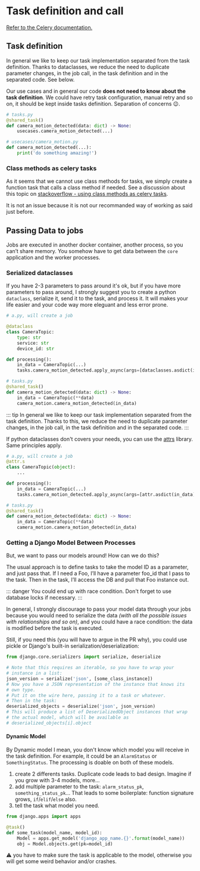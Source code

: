 # Task definition and call
[Refer to the Celery documentation.](https://docs.celeryproject.org/en/stable/userguide/calling.html#calling-tasks)

## Task definition
In general we like to keep our task implementation separated from the task definition. Thanks to dataclasses, we reduce the need to duplicate parameter changes, in the job call, in the task definition and in the separated code. See below.

Our use cases and in general our code **does not need to know about the task definition**. We could have retry task configuration, manual retry and so on, it should be kept inside tasks definition. Separation of concerns :wink:.

```python
# tasks.py
@shared_task()
def camera_motion_detected(data: dict) -> None:
    usecases.camera_motion_detected(...)

# usecases/camera_motion.py
def camera_motion_detected(...):
    print('do something amazing!')
```

### Class methods as celery tasks
As it seems that we cannot use class methods for tasks, we simply create a function task that calls a class method if needed.
See a discussion about this topic on [stackoverflow - using class methods as celery tasks](https://stackoverflow.com/questions/9250317/using-class-methods-as-celery-tasks).

It is not an issue because it is not our recommanded way of working as said just before.


## Passing Data to jobs
Jobs are executed in another docker container, another process, so you can’t share memory.
You somehow have to get data between the `core` application and the worker processes.

### Serialized dataclasses
If you have 2-3 parameters to pass around it's ok, but if you have more parameters to pass around, I strongly suggest you to create a python `dataclass`, serialize it, send it to the task, and process it. It will makes your life easier and your code way more eleguant and less error prone.

```python
# a.py, will create a job

@dataclass
class CameraTopic:
    type: str
    service: str
    device_id: str

def processing():
    in_data = CameraTopic(...)
    tasks.camera_motion_detected.apply_async(args=[dataclasses.asdict(in_data)])

# tasks.py
@shared_task()
def camera_motion_detected(data: dict) -> None:
    in_data = CameraTopic(**data)
    camera_motion.camera_motion_detected(in_data)
```

::: tip
In general we like to keep our task implementation separated from the task definition. Thanks to this, we reduce the need to duplicate parameter changes, in the job call, in the task definition and in the separated code.
:::

If python dataclasses don't covers your needs, you can use the [attrs](https://www.attrs.org/en/stable/) library. Same principles apply.

```python
# a.py, will create a job
@attr.s
class CameraTopic(object):
    ...

def processing():
    in_data = CameraTopic(...)
    tasks.camera_motion_detected.apply_async(args=[attr.asdict(in_data)])

# tasks.py
@shared_task()
def camera_motion_detected(data: dict) -> None:
    in_data = CameraTopic(**data)
    camera_motion.camera_motion_detected(in_data)
```

### Getting a Django Model Between Processes
But, we want to pass our models around! How can we do this?

The usual approach is to define tasks to take the model ID as a parameter, and just pass that. If I need a Foo, I’ll have a parameter foo_id that I pass to the task. Then in the task, I’ll access the DB and pull that Foo instance out.

::: danger
You could end up with race condition. Don't forget to use database locks if necessary.
:::

In general, I strongly discourage to pass your model data through your jobs because you would need to serialize the data *(with all the possible issues with relationships and so on)*, and you could have a race condition: the data is modified before the task is executed.

Still, if you need this (you will have to argue in the PR why), you could use pickle or Django's built-in serialization/deserialization:


```python
from django.core.serializers import serialize, deserialize

# Note that this requires an iterable, so you have to wrap your
# instance in a list:
json_version = serialize('json', [some_class_instance])
# Now you have a JSON representation of the instance that knows its
# own type.
# Put it on the wire here, passing it to a task or whatever.
# Then in the task:
deserialized_objects = deserialize('json', json_version)
# This will produce a list of DeserializedObject instances that wrap
# the actual model, which will be available as
# deserialized_objects[i].object
```

#### Dynamic Model
By Dynamic model I mean, you don't know which model you will receive in the task definition. For example, it could be an `AlarmStatus` or `SomethingStatus`. The processing is doable on both of these models.

1) create 2 differents tasks. Duplicate code leads to bad design. Imagine if you grow with 3-4 models, more...
2) add multiple parameter to the task: `alarm_status_pk`, `something_status_pk`... That leads to some boilerplate: function signature grows, `if`/`elif`/`else` also.
3) tell the task what model you need.

```python
from django.apps import apps

@task()
def some_task(model_name, model_id):
    Model = apps.get_model('django_app_name.{}'.format(model_name))
    obj = Model.objects.get(pk=model_id)
```

:warning: you have to make sure the task is applicable to the model, otherwise you will get some weird behavior and/or crashes.
